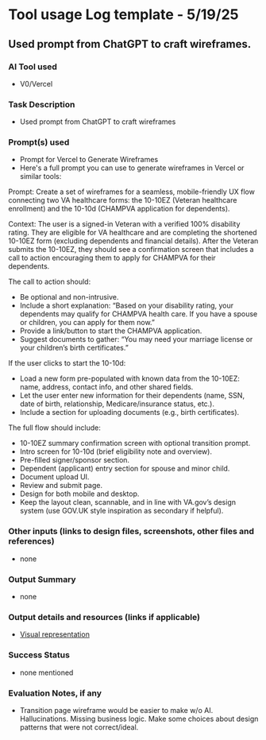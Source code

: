 # Tool usage Log template - 5/19/25

## Used prompt from ChatGPT to craft wireframes.

### AI Tool used
- V0/Vercel

### Task Description
- Used prompt from ChatGPT to craft wireframes

### Prompt(s) used
- Prompt for Vercel to Generate Wireframes
- Here's a full prompt you can use to generate wireframes in Vercel or similar tools:

Prompt: Create a set of wireframes for a seamless, mobile-friendly UX flow connecting two VA healthcare forms: the 10-10EZ (Veteran healthcare enrollment) and the 10-10d (CHAMPVA application for dependents).

Context: The user is a signed-in Veteran with a verified 100% disability rating. They are eligible for VA healthcare and are completing the shortened 10-10EZ form (excluding dependents and financial details). After the Veteran submits the 10-10EZ, they should see a confirmation screen that includes a call to action encouraging them to apply for CHAMPVA for their dependents.

The call to action should:
- Be optional and non-intrusive.
- Include a short explanation: “Based on your disability rating, your dependents may qualify for CHAMPVA health care. If you have a spouse or children, you can apply for them now.”
- Provide a link/button to start the CHAMPVA application.
- Suggest documents to gather: “You may need your marriage license or your children’s birth certificates.”

If the user clicks to start the 10-10d:
- Load a new form pre-populated with known data from the 10-10EZ: name, address, contact info, and other shared fields.
- Let the user enter new information for their dependents (name, SSN, date of birth, relationship, Medicare/insurance status, etc.).
- Include a section for uploading documents (e.g., birth certificates).

The full flow should include:
- 10-10EZ summary confirmation screen with optional transition prompt.
- Intro screen for 10-10d (brief eligibility note and overview).
- Pre-filled signer/sponsor section.
- Dependent (applicant) entry section for spouse and minor child.
- Document upload UI.
- Review and submit page.
- Design for both mobile and desktop.
- Keep the layout clean, scannable, and in line with VA.gov’s design system (use GOV.UK style inspiration as secondary if helpful).


### Other inputs (links to design files, screenshots, other files and references)
- none

### Output Summary
- none

### Output details and resources (links if applicable)
- [Visual representation](https://app.mural.co/t/departmentofveteransaffairs9999/m/departmentofveteransaffairs9999/1746708567334/89dc9187ed20ce833ffec9675c53a685a17cf120?wid=0-1747680709610)

### Success Status
- none mentioned

### Evaluation Notes, if any
- Transition page wireframe would be easier to make w/o AI. Hallucinations. Missing business logic. Make some choices about design patterns that were not correct/ideal.
